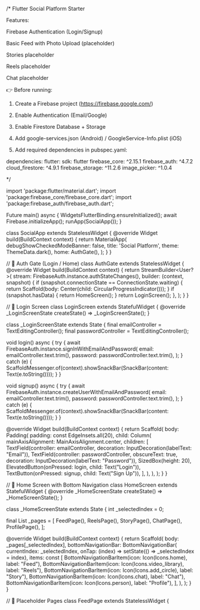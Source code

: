 /* Flutter Social Platform Starter

Features:

Firebase Authentication (Login/Signup)

Basic Feed with Photo Upload (placeholder)

Stories placeholder

Reels placeholder

Chat placeholder


👉 Before running:

1. Create a Firebase project (https://firebase.google.com/)


2. Enable Authentication (Email/Google)


3. Enable Firestore Database + Storage


4. Add google-services.json (Android) / GoogleService-Info.plist (iOS)


5. Add required dependencies in pubspec.yaml:

dependencies: flutter: sdk: flutter firebase_core: ^2.15.1 firebase_auth: ^4.7.2 cloud_firestore: ^4.9.1 firebase_storage: ^11.2.6 image_picker: ^1.0.4



*/

import 'package:flutter/material.dart'; import 'package:firebase_core/firebase_core.dart'; import 'package:firebase_auth/firebase_auth.dart';

Future<void> main() async { WidgetsFlutterBinding.ensureInitialized(); await Firebase.initializeApp(); runApp(SocialApp()); }

class SocialApp extends StatelessWidget { @override Widget build(BuildContext context) { return MaterialApp( debugShowCheckedModeBanner: false, title: 'Social Platform', theme: ThemeData.dark(), home: AuthGate(), ); } }

// 🔹 Auth Gate (Login / Home) class AuthGate extends StatelessWidget { @override Widget build(BuildContext context) { return StreamBuilder<User?>( stream: FirebaseAuth.instance.authStateChanges(), builder: (context, snapshot) { if (snapshot.connectionState == ConnectionState.waiting) { return Scaffold(body: Center(child: CircularProgressIndicator())); } if (snapshot.hasData) { return HomeScreen(); } return LoginScreen(); }, ); } }

// 🔹 Login Screen class LoginScreen extends StatefulWidget { @override _LoginScreenState createState() => _LoginScreenState(); }

class _LoginScreenState extends State<LoginScreen> { final emailController = TextEditingController(); final passwordController = TextEditingController();

void login() async { try { await FirebaseAuth.instance.signInWithEmailAndPassword( email: emailController.text.trim(), password: passwordController.text.trim(), ); } catch (e) { ScaffoldMessenger.of(context).showSnackBar(SnackBar(content: Text(e.toString()))); } }

void signup() async { try { await FirebaseAuth.instance.createUserWithEmailAndPassword( email: emailController.text.trim(), password: passwordController.text.trim(), ); } catch (e) { ScaffoldMessenger.of(context).showSnackBar(SnackBar(content: Text(e.toString()))); } }

@override Widget build(BuildContext context) { return Scaffold( body: Padding( padding: const EdgeInsets.all(20), child: Column( mainAxisAlignment: MainAxisAlignment.center, children: [ TextField(controller: emailController, decoration: InputDecoration(labelText: "Email")), TextField(controller: passwordController, obscureText: true, decoration: InputDecoration(labelText: "Password")), SizedBox(height: 20), ElevatedButton(onPressed: login, child: Text("Login")), TextButton(onPressed: signup, child: Text("Sign Up")), ], ), ), ); } }

// 🔹 Home Screen with Bottom Navigation class HomeScreen extends StatefulWidget { @override _HomeScreenState createState() => _HomeScreenState(); }

class _HomeScreenState extends State<HomeScreen> { int _selectedIndex = 0;

final List<Widget> _pages = [ FeedPage(), ReelsPage(), StoryPage(), ChatPage(), ProfilePage(), ];

@override Widget build(BuildContext context) { return Scaffold( body: _pages[_selectedIndex], bottomNavigationBar: BottomNavigationBar( currentIndex: _selectedIndex, onTap: (index) => setState(() => _selectedIndex = index), items: const [ BottomNavigationBarItem(icon: Icon(Icons.home), label: "Feed"), BottomNavigationBarItem(icon: Icon(Icons.video_library), label: "Reels"), BottomNavigationBarItem(icon: Icon(Icons.add_circle), label: "Story"), BottomNavigationBarItem(icon: Icon(Icons.chat), label: "Chat"), BottomNavigationBarItem(icon: Icon(Icons.person), label: "Profile"), ], ), ); } }

// 🔹 Placeholder Pages class FeedPage extends StatelessWidget {

